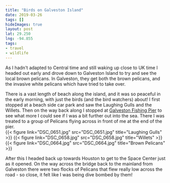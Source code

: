 ```yaml
---
title: "Birds on Galveston Island"
date: 2019-03-26
tags: []
hideImages: true
layout: post
lat: 29.250
lng: -94.855
tags:
- travel
- wildlife
---
```

As I hadn't adapted to Central time and still waking up close to UK time I headed out early and drove down to Galveston Island to try and see the local brown pelicans.  In Galveston, they get both the brown pelicans, and the invasive white pelicans which have tried to take over.  

There is a vast length of beach along the island, and it was so peaceful in the early morning, with just the birds (and the bird watchers) about!  I first stopped at a beach side car park and saw the Laughing Gulls and the Willets.  Then on the way back along I stopped at [Galveston Fishing Pier](http://galvestonfishingpier.com) to see what more I could see if I was a bit further out into the sea.  There I was treated to a group of Pelicans flying across in front of me at the end of the pier.  
{{< figure link="DSC_0651.jpg" src="DSC_0651.jpg" title="Laughing Gulls" >}}
{{< figure link="DSC_0658.jpg" src="DSC_0658.jpg" title="Willets" >}}
{{< figure link="DSC_0664.jpg" src="DSC_0664.jpg" title="Brown Pelicans" >}}

After this I headed back up towards Houston to get to the Space Center just as it opened.  On the way across the bridge back to the mainland from Galveston there were two flocks of Pelicans that flew really low across the road - so close, it felt like I was being dive bombed by them!

